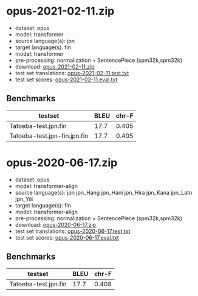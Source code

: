 # opus-2021-02-11.zip

* dataset: opus
* model: transformer
* source language(s): jpn
* target language(s): fin
* model: transformer
* pre-processing: normalization + SentencePiece (spm32k,spm32k)
* download: [opus-2021-02-11.zip](https://object.pouta.csc.fi/Tatoeba-MT-models/jpn-fin/opus-2021-02-11.zip)
* test set translations: [opus-2021-02-11.test.txt](https://object.pouta.csc.fi/Tatoeba-MT-models/jpn-fin/opus-2021-02-11.test.txt)
* test set scores: [opus-2021-02-11.eval.txt](https://object.pouta.csc.fi/Tatoeba-MT-models/jpn-fin/opus-2021-02-11.eval.txt)

## Benchmarks

| testset               | BLEU  | chr-F |
|-----------------------|-------|-------|
| Tatoeba-test.jpn.fin 	| 17.7 	| 0.405 |
| Tatoeba-test.jpn-fin.jpn.fin 	| 17.7 	| 0.405 |

# opus-2020-06-17.zip

* dataset: opus
* model: transformer-align
* source language(s): jpn jpn_Hang jpn_Hani jpn_Hira jpn_Kana jpn_Latn jpn_Yiii
* target language(s): fin
* model: transformer-align
* pre-processing: normalization + SentencePiece (spm32k,spm32k)
* download: [opus-2020-06-17.zip](https://object.pouta.csc.fi/Tatoeba-MT-models/jpn-fin/opus-2020-06-17.zip)
* test set translations: [opus-2020-06-17.test.txt](https://object.pouta.csc.fi/Tatoeba-MT-models/jpn-fin/opus-2020-06-17.test.txt)
* test set scores: [opus-2020-06-17.eval.txt](https://object.pouta.csc.fi/Tatoeba-MT-models/jpn-fin/opus-2020-06-17.eval.txt)

## Benchmarks

| testset               | BLEU  | chr-F |
|-----------------------|-------|-------|
| Tatoeba-test.jpn.fin 	| 17.7 	| 0.408 |


